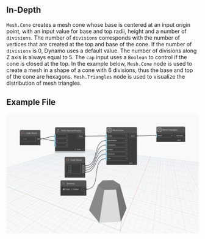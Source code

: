 ## In-Depth
`Mesh.Cone` creates a mesh cone whose base is centered at an input origin point, with an input value for base and top radii, height and a number of `divisions`. The number of `divisions` corresponds with the number of vertices that are created at the top and base of the cone. If the number of `divisions` is 0, Dynamo uses a default value. The number of divisions along Z axis is always equal to 5. The `cap` input uses a `Boolean` to control if the cone is closed at the top.
In the example below, `Mesh.Cone` node is used to create a mesh in a shape of a cone with 6 divisions, thus the base and top of the cone are hexagons. `Mesh.Triangles` node is used to visualize the distribution of mesh triangles.


## Example File

![Example](./Autodesk.DesignScript.Geometry.Mesh.Cone_img.jpg)